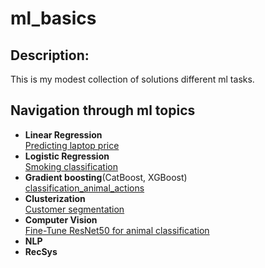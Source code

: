 # ml_basics
## Description:
This is my modest collection of solutions different ml tasks. 
## Navigation through ml topics
* **Linear Regression**  
  [Predicting laptop price](https://github.com/v4ndi/ml_basics/tree/master/LinearRegressionPredictLaptopPrice)
* **Logistic Regression**  
  [Smoking classification](https://github.com/v4ndi/ml_basics/tree/master/smoking-classification-with-logisticregression)
* **Gradient boosting**(CatBoost, XGBoost)  
  [classification_animal_actions](https://github.com/v4ndi/ml_basics/tree/master/classification_animal_actions)
* **Clusterization**  
  [Customer segmentation](https://github.com/v4ndi/ml_basics/tree/master/Clusterization)
* **Computer Vision**  
  [Fine-Tune ResNet50 for animal classification](https://github.com/v4ndi/ml_basics/blob/master/RuCode_qualifiers_2023_CV/rucode_image_classification_resnet_50.ipynb)
* **NLP**
* **RecSys**  
